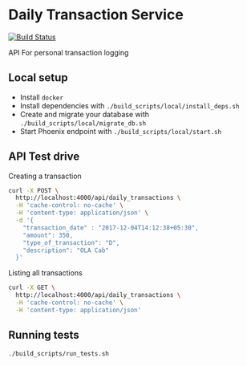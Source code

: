 # Daily Transaction Service

[![Build Status](https://travis-ci.org/kishaningithub/daily_transaction_service.svg?branch=master)](https://travis-ci.org/kishaningithub/daily_transaction_service)

API For personal transaction logging

## Local setup

* Install `docker`
* Install dependencies with `./build_scripts/local/install_deps.sh`
* Create and migrate your database with `./build_scripts/local/migrate_db.sh`
* Start Phoenix endpoint with `./build_scripts/local/start.sh`

## API Test drive

Creating a transaction

```bash
curl -X POST \
  http://localhost:4000/api/daily_transactions \
  -H 'cache-control: no-cache' \
  -H 'content-type: application/json' \
  -d '{
    "transaction_date" : "2017-12-04T14:12:38+05:30",
    "amount": 350,
    "type_of_transaction": "D",
    "description": "OLA Cab"
  }'
```

Listing all transactions

```bash
curl -X GET \
  http://localhost:4000/api/daily_transactions \
  -H 'cache-control: no-cache' \
  -H 'content-type: application/json'
```

## Running tests

```bash
./build_scripts/run_tests.sh
```